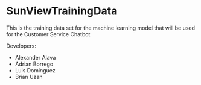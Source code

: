 # SunViewTrainingData

This is the training data set for the machine learning model that will be used for the Customer Service Chatbot

Developers:
- Alexander Alava
- Adrian Borrego
- Luis Dominguez
- Brian Uzan
